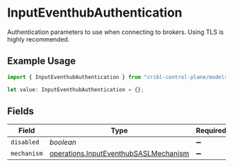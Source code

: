# InputEventhubAuthentication

Authentication parameters to use when connecting to brokers. Using TLS is highly recommended.

## Example Usage

```typescript
import { InputEventhubAuthentication } from "cribl-control-plane/models/operations";

let value: InputEventhubAuthentication = {};
```

## Fields

| Field                                                                                          | Type                                                                                           | Required                                                                                       | Description                                                                                    |
| ---------------------------------------------------------------------------------------------- | ---------------------------------------------------------------------------------------------- | ---------------------------------------------------------------------------------------------- | ---------------------------------------------------------------------------------------------- |
| `disabled`                                                                                     | *boolean*                                                                                      | :heavy_minus_sign:                                                                             | N/A                                                                                            |
| `mechanism`                                                                                    | [operations.InputEventhubSASLMechanism](../../models/operations/inputeventhubsaslmechanism.md) | :heavy_minus_sign:                                                                             | N/A                                                                                            |